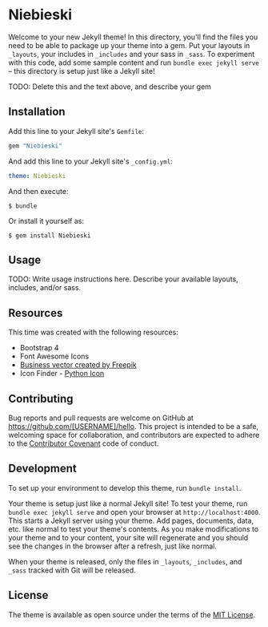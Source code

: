 # Niebieski

Welcome to your new Jekyll theme! In this directory, you'll find the files you need to be able to package up your theme into a gem. Put your layouts in `_layouts`, your includes in `_includes` and your sass in `_sass`. To experiment with this code, add some sample content and run `bundle exec jekyll serve` – this directory is setup just like a Jekyll site!

TODO: Delete this and the text above, and describe your gem

## Installation

Add this line to your Jekyll site's `Gemfile`:

```ruby
gem "Niebieski"
```

And add this line to your Jekyll site's `_config.yml`:

```yaml
theme: Niebieski
```

And then execute:

    $ bundle

Or install it yourself as:

    $ gem install Niebieski

## Usage

TODO: Write usage instructions here. Describe your available layouts, includes, and/or sass.

## Resources 

This time was created with the following resources:
- Bootstrap 4
- Font Awesome Icons
- <a href="https://www.freepik.com/free-photos-vectors/business">Business vector created by Freepik</a>
- Icon Finder - [Python Icon](https://www.iconfinder.com/icons/1378016/circle_code_hovytech_media_programming_python_social_icon#size=128)


## Contributing

Bug reports and pull requests are welcome on GitHub at https://github.com/[USERNAME]/hello. This project is intended to be a safe, welcoming space for collaboration, and contributors are expected to adhere to the [Contributor Covenant](http://contributor-covenant.org) code of conduct.

## Development

To set up your environment to develop this theme, run `bundle install`.

Your theme is setup just like a normal Jekyll site! To test your theme, run `bundle exec jekyll serve` and open your browser at `http://localhost:4000`. This starts a Jekyll server using your theme. Add pages, documents, data, etc. like normal to test your theme's contents. As you make modifications to your theme and to your content, your site will regenerate and you should see the changes in the browser after a refresh, just like normal.

When your theme is released, only the files in `_layouts`, `_includes`, and `_sass` tracked with Git will be released.

## License

The theme is available as open source under the terms of the [MIT License](https://opensource.org/licenses/MIT).

